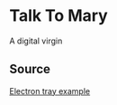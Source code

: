 # Talk To Mary

A digital virgin

## Source

[Electron tray example](https://github.com/kevinsawicki/tray-example)
